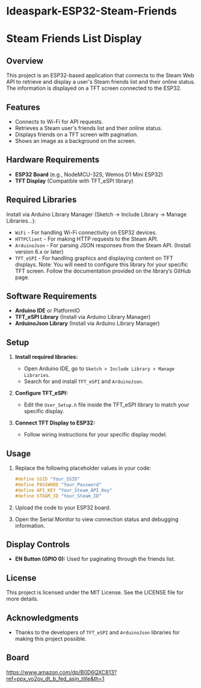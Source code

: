 # Ideaspark-ESP32-Steam-Friends

# Steam Friends List Display

## Overview
This project is an ESP32-based application that connects to the Steam Web API to retrieve and display a user's Steam friends list and their online status. The information is displayed on a TFT screen connected to the ESP32.

## Features
- Connects to Wi-Fi for API requests.
- Retrieves a Steam user's friends list and their online status.
- Displays friends on a TFT screen with pagination.
- Shows an image as a background on the screen.

## Hardware Requirements
- **ESP32 Board** (e.g., NodeMCU-32S, Wemos D1 Mini ESP32)
- **TFT Display** (Compatible with TFT_eSPI library)

## Required Libraries

Install via Arduino Library Manager (Sketch -> Include Library -> Manage Libraries...):
- `WiFi` - For handling Wi-Fi connectivity on ESP32 devices.
- `HTTPClient` - For making HTTP requests to the Steam API.
- `ArduinoJson` - For parsing JSON responses from the Steam API. (Install version 6.x or later)
- `TFT_eSPI` - For handling graphics and displaying content on TFT displays.
Note: You will need to configure this library for your specific TFT screen. Follow the documentation provided on the library’s GitHub page.

## Software Requirements
- **Arduino IDE** or PlatformIO
- **TFT_eSPI Library** (Install via Arduino Library Manager)
- **ArduinoJson Library** (Install via Arduino Library Manager)

## Setup
1. **Install required libraries:**
   - Open Arduino IDE, go to `Sketch > Include Library > Manage Libraries`.
   - Search for and install `TFT_eSPI` and `ArduinoJson`.

2. **Configure TFT_eSPI:**
   - Edit the `User_Setup.h` file inside the TFT_eSPI library to match your specific display.

3. **Connect TFT Display to ESP32:**
   - Follow wiring instructions for your specific display model.

## Usage
1. Replace the following placeholder values in your code:
   ```cpp
   #define SSID "Your_SSID"
   #define PASSWORD "Your_Password"
   #define API_KEY "Your_Steam_API_Key"
   #define STEAM_ID "Your_Steam_ID"
   ```

2. Upload the code to your ESP32 board.

3. Open the Serial Monitor to view connection status and debugging information.

## Display Controls
- **EN Button (GPIO 0):** Used for paginating through the friends list.

## License
This project is licensed under the MIT License. See the LICENSE file for more details.

## Acknowledgments
- Thanks to the developers of `TFT_eSPI` and `ArduinoJson` libraries for making this project possible.

## Board
https://www.amazon.com/dp/B0D6QXC813?ref=ppx_yo2ov_dt_b_fed_asin_title&th=1
